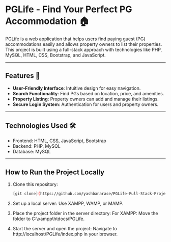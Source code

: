 # PGLife - Find Your Perfect PG Accommodation 🏠

PGLife is a web application that helps users find paying guest (PG) accommodations easily and allows property owners to list their properties. This project is built using a full-stack approach with technologies like PHP, MySQL, HTML, CSS, Bootstrap, and JavaScript.

---

## Features 🚀

- **User-Friendly Interface**: Intuitive design for easy navigation.
- **Search Functionality**: Find PGs based on location, price, and amenities.
- **Property Listing**: Property owners can add and manage their listings.
- **Secure Login System**: Authentication for users and property owners.

---

## Technologies Used 🛠️

- Frontend: HTML, CSS, JavaScript, Bootstrap
- Backend: PHP, MySQL
- Database: MySQL

---

## How to Run the Project Locally

1. Clone this repository:
   ```bash
   [git clone](https://github.com/yashbanarase/PGLife-Full-Stack-Project-)

2. Set up a local server:
   Use XAMPP, WAMP, or MAMP.
  
3. Place the project folder in the server directory:
   For XAMPP: Move the folder to C:\xampp\htdocs\PGLife.
   
5. Start the server and open the project:
   Navigate to http://localhost/PGLife/index.php in your browser.


